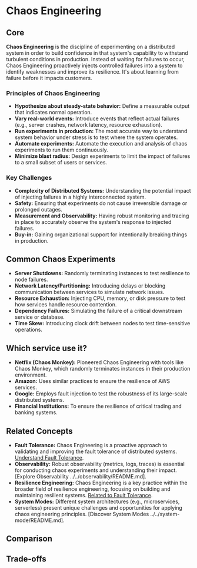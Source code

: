 # Chaos Engineering

## Core

**Chaos Engineering** is the discipline of experimenting on a distributed system in order to build confidence in that system's capability to withstand turbulent conditions in production. Instead of waiting for failures to occur, Chaos Engineering proactively injects controlled failures into a system to identify weaknesses and improve its resilience. It's about learning from failure before it impacts customers.

### Principles of Chaos Engineering

-   **Hypothesize about steady-state behavior:** Define a measurable output that indicates normal operation.
-   **Vary real-world events:** Introduce events that reflect actual failures (e.g., server crashes, network latency, resource exhaustion).
-   **Run experiments in production:** The most accurate way to understand system behavior under stress is to test where the system operates.
-   **Automate experiments:** Automate the execution and analysis of chaos experiments to run them continuously.
-   **Minimize blast radius:** Design experiments to limit the impact of failures to a small subset of users or services.

### Key Challenges

-   **Complexity of Distributed Systems:** Understanding the potential impact of injecting failures in a highly interconnected system.
-   **Safety:** Ensuring that experiments do not cause irreversible damage or prolonged outages.
-   **Measurement and Observability:** Having robust monitoring and tracing in place to accurately observe the system's response to injected failures.
-   **Buy-in:** Gaining organizational support for intentionally breaking things in production.

## Common Chaos Experiments

-   **Server Shutdowns:** Randomly terminating instances to test resilience to node failures.
-   **Network Latency/Partitioning:** Introducing delays or blocking communication between services to simulate network issues.
-   **Resource Exhaustion:** Injecting CPU, memory, or disk pressure to test how services handle resource contention.
-   **Dependency Failures:** Simulating the failure of a critical downstream service or database.
-   **Time Skew:** Introducing clock drift between nodes to test time-sensitive operations.

## Which service use it?

-   **Netflix (Chaos Monkey):** Pioneered Chaos Engineering with tools like Chaos Monkey, which randomly terminates instances in their production environment.
-   **Amazon:** Uses similar practices to ensure the resilience of AWS services.
-   **Google:** Employs fault injection to test the robustness of its large-scale distributed systems.
-   **Financial Institutions:** To ensure the resilience of critical trading and banking systems.

## Related Concepts

-   **Fault Tolerance:** Chaos Engineering is a proactive approach to validating and improving the fault tolerance of distributed systems. [Understand Fault Tolerance](../README.md).
-   **Observability:** Robust observability (metrics, logs, traces) is essential for conducting chaos experiments and understanding their impact. [Explore Observability ../../observability/README.md].
-   **Resilience Engineering:** Chaos Engineering is a key practice within the broader field of resilience engineering, focusing on building and maintaining resilient systems. [Related to Fault Tolerance](../README.md).
-   **System Modes:** Different system architectures (e.g., microservices, serverless) present unique challenges and opportunities for applying chaos engineering principles. [Discover System Modes ../../system-mode/README.md].

## Comparison

## Trade-offs
